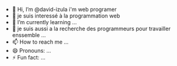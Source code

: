 - 👋 Hi, I’m @david-izula i'm web programer
- 👀 je suis interessé à la programmation web
- 🌱 I’m currently learning ...
- 💞️ je suis aussi a la recherche des programmeurs pour travailler enssemble ...
- 📫 How to reach me ...
- 😄 Pronouns: ...
- ⚡ Fun fact: ...

<!---
david-izula/david-izula is a ✨ special ✨ repository because its `README.md` (this file) appears on your GitHub profile.
You can click the Preview link to take a look at your changes.
--->
